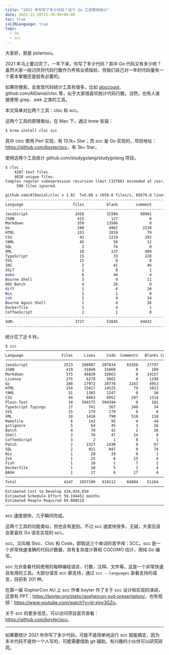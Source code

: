 ```yaml
---
title: "2021 年你写了多少代码？这个 Go 工具帮你统计"
date: 2021-12-28T22:30:00+08:00
toc: true
isCJKLanguage: true
tags: 
  - Go
  - scc
---
```


大家好，我是 polarisxu。

2021 年马上要过完了，一年下来，你写了多少代码？其中 Go 代码又有多少呢？虽然大家一般讨厌将代码行数作为考核业绩指标，但我们自己对一年的代码量有一个基本掌握还是挺有必要的。

如果你搜索，会发现代码统计工具有很多。比如 [sloccount](https://dwheeler.com/sloccount/)、github.com/AlDanial/cloc 等，似乎大家很喜欢统计代码行数。当然，也有人直接使用 grep、awk 之类的工具。

本文简单对比两个工具：cloc 和 scc。

这两个工具的原理类似。在 Mac 下，通过 brew 安装：

```bash
$ brew install cloc scc
```

其中 cloc 使用 Perl 实现，有 13.1k+ Star；而 scc 是 Go 实现的，项目地址：<https://github.com/boyter/scc>，有 3k+ Star。

使用这两个工具统计 github.com/studygolang/studygolang 项目。

```bash
$ cloc .
    4287 text files.
    4028 unique files.
Complex regular subexpression recursion limit (32766) exceeded at /usr/local/Cellar/cloc/1.82/libexec/bin/cloc line 9334.
     580 files ignored.

github.com/AlDanial/cloc v 1.82  T=5.68 s (658.0 files/s, 85679.8 lines/s)
--------------------------------------------------------------------------------
Language                      files          blank        comment           code
--------------------------------------------------------------------------------
JavaScript                     2458          32504          90981         174284
JSON                            415            127              0          86826
Markdown                        359          13566              0          31219
Go                              200           4962           2238          20772
HTML                            153           1019             79          14358
CSS                              42           1219            292           6952
YAML                             45             56             12           1209
SQL                               2             74              0            847
XML                              10            137            489            790
TypeScript                       15             33            228            293
SVG                              15              0              0            279
INI                               2             41             46            144
XSLT                              1              8              1            101
make                              6             44              4             95
Bourne Shell                      3              9             11             50
DOS Batch                         4             26              0             44
diff                              1              6             20             25
Nix                               1              1              0             19
zsh                               1              4             14              7
Bourne Again Shell                1              4             16              7
Dockerfile                        1              4              1              5
CoffeeScript                      2              1              0              1
--------------------------------------------------------------------------------
SUM:                           3737          53845          94432         338327
--------------------------------------------------------------------------------
```

统计花了近 6 秒。

```bash
$ scc
───────────────────────────────────────────────────────────────────────────────
Language                 Files     Lines     Code  Comments   Blanks Complexity
───────────────────────────────────────────────────────────────────────────────
JavaScript                2523    298987   207834     63356    27797      33769
JSON                       419     31849    31660         0      189          0
Markdown                   375     46820    32663         0    14157          0
License                    275      6279     5081         0     1198          0
Go                         200     27972    20776      2243     4953       4447
HTML                       154     15617    14525        79     1013          0
YAML                        51      1303     1247         0       56          0
CSS                         44      8463     6952       297     1214          0
Plain Text                  34    594575   594394         0      181          0
TypeScript Typings          17       741      367       340       34         27
SVG                         15       279      279         0        0          0
XML                         10      1416      790       516      110          0
Makefile                     6       143       95         4       44          6
gitignore                    5        64       45         3       16          0
Batch                        4        70       42         2       26          5
Shell                        3        70       47        14        9         13
CoffeeScript                 3         2        1         0        1          0
Patch                        2      1527     1430         0       97          0
SQL                          2       921      847         0       74          0
Nix                          1        20       19         0        1          0
Zsh                          1        25        6        15        4          0
Fish                         1        10        1         7        2          0
Dockerfile                   1        10        5         1        4          0
BASH                         1        27        6        17        4          0
───────────────────────────────────────────────────────────────────────────────
Total                     4147   1037190   919112     66894    51184      38267
───────────────────────────────────────────────────────────────────────────────
Estimated Cost to Develop $34,924,659
Estimated Schedule Effort 59.194452 months
Estimated People Required 69.888518
───────────────────────────────────────────────────────────────────────────────
```

scc 速度很快，几乎瞬间完成。

这两个工具的功能类似，但也会有差别。不过 scc 速度快很多，无疑，大家应该会更喜欢 Go 语言实现的 scc。

scc，又叫做  Sloc、Cloc 和 Code，即取这三个单词的首字母：SCC。scc 是一个非常快速准确的代码计数器，具有复杂度计算和 COCOMO 估计，用纯 Go 编写。

scc 允许查看代码使用的每种编程语言、行数、注释、文件等。这是一个非常快速且有用的工具。大部分语言 scc 都支持，通过 `scc --languages` 查看支持的语言，目前有 201 种。

在第一届 GopherCon AU 上 scc 作者 boyter 作了关于 scc 设计和实现的演讲，这里有 PPT：<https://boyter.org/static/gophercon-syd-presentation/>，也有视频：<https://www.youtube.com/watch?v=jd-sjoy3GZo>。

关于 scc 的更多信息，可以访问项目首页查看：<https://github.com/boyter/scc>。

---

如果要统计 2021 年你写了多少代码，可能不是简单地运行 scc 就能搞定，因为多半代码不是你一个人写的，可能需要借助 git 辅助。有兴趣的小伙伴可以研究研究。